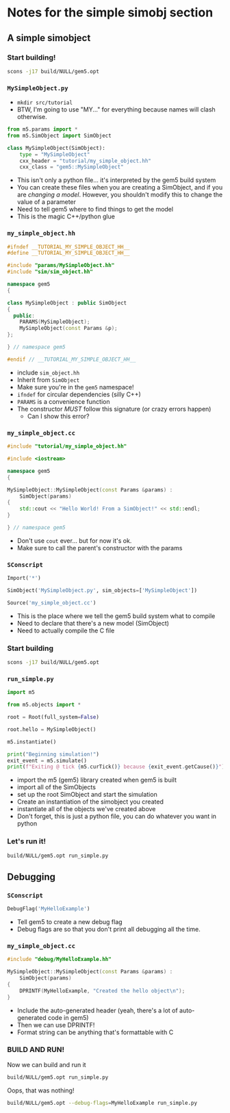 # Notes for the simple simobj section

## A simple simobject

### Start building!

```sh
scons -j17 build/NULL/gem5.opt
```

### `MySimpleObject.py`

- `mkdir src/tutorial`
- BTW, I'm going to use "MY..." for everything because names will clash otherwise.

```python
from m5.params import *
from m5.SimObject import SimObject

class MySimpleObject(SimObject):
    type = "MySimpleObject"
    cxx_header = "tutorial/my_simple_object.hh"
    cxx_class = "gem5::MySimpleObject"
```

- This isn't only a python file... it's interpreted by the gem5 build system
- You can create these files when you are creating a SimObject, and if you are *changing a model*. However, you shouldn't modify this to change the value of a parameter
- Need to tell gem5 where to find things to get the model
- This is the magic C++/python glue

### `my_simple_object.hh`

```C++
#ifndef __TUTORIAL_MY_SIMPLE_OBJECT_HH__
#define __TUTORIAL_MY_SIMPLE_OBJECT_HH__

#include "params/MySimpleObject.hh"
#include "sim/sim_object.hh"

namespace gem5
{

class MySimpleObject : public SimObject
{
  public:
    PARAMS(MySimpleObject);
    MySimpleObject(const Params &p);
};

} // namespace gem5

#endif // __TUTORIAL_MY_SIMPLE_OBJECT_HH__
```

- include `sim_object.hh`
- Inherit from `SimObject`
- Make sure you're in the `gem5` namespace!
- `ifndef` for circular dependencies (silly C++)
- `PARAMS` is a convenience function
- The constructor *MUST* follow this signature (or crazy errors happen)
  - Can I show this error?

### `my_simple_object.cc`

```C++
#include "tutorial/my_simple_object.hh"

#include <iostream>

namespace gem5
{

MySimpleObject::MySimpleObject(const Params &params) :
    SimObject(params)
{
    std::cout << "Hello World! From a SimObject!" << std::endl;
}

} // namespace gem5
```

- Don't use `cout` ever... but for now it's ok.
- Make sure to call the parent's constructor with the params

### `SConscript`

```python
Import('*')

SimObject('MySimpleObject.py', sim_objects=['MySimpleObject'])

Source('my_simple_object.cc')
```

- This is the place where we tell the gem5 build system what to compile
- Need to declare that there's a new model (SimObject)
- Need to actually compile the C file

### Start building

```sh
scons -j17 build/NULL/gem5.opt
```

### `run_simple.py`

```python
import m5

from m5.objects import *

root = Root(full_system=False)

root.hello = MySimpleObject()

m5.instantiate()

print("Beginning simulation!")
exit_event = m5.simulate()
print(f"Exiting @ tick {m5.curTick()} because {exit_event.getCause()}")
```

- import the m5 (gem5) library created when gem5 is built
- import all of the SimObjects
- set up the root SimObject and start the simulation
- Create an instantiation of the simobject you created
- instantiate all of the objects we've created above
- Don't forget, this is just a python file, you can do whatever you want in python

### Let's run it!

```sh
build/NULL/gem5.opt run_simple.py
```

## Debugging

### `SConscript`

```python
DebugFlag('MyHelloExample')
```

- Tell gem5 to create a new debug flag
- Debug flags are so that you don't print all debugging all the time.

### `my_simple_object.cc`

```C++
#include "debug/MyHelloExample.hh"

MySimpleObject::MySimpleObject(const Params &params) :
    SimObject(params)
{
    DPRINTF(MyHelloExample, "Created the hello object\n");
}
```

- Include the auto-generated header (yeah, there's a lot of auto-generated code in gem5)
- Then we can use DPRINTF!
- Format string can be anything that's formattable with C

### BUILD AND RUN!

Now we can build and run it

```sh
build/NULL/gem5.opt run_simple.py
```

Oops, that was nothing!

```sh
build/NULL/gem5.opt --debug-flags=MyHelloExample run_simple.py
```

